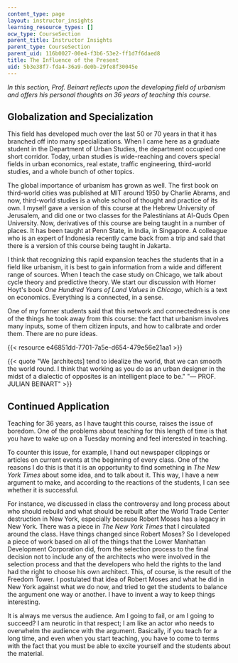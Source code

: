 ```yaml
---
content_type: page
layout: instructor_insights
learning_resource_types: []
ocw_type: CourseSection
parent_title: Instructor Insights
parent_type: CourseSection
parent_uid: 116b0027-00e4-f3b6-53e2-ff1d7f6daed8
title: The Influence of the Present
uid: 5b3e38f7-fda4-36a9-de0b-29fe8f30045e
---
```


_In this section, Prof. Beinart reflects upon the developing field of urbanism and offers his personal thoughts on 36 years of teaching this course._

Globalization and Specialization
--------------------------------

This field has developed much over the last 50 or 70 years in that it has branched off into many specializations. When I came here as a graduate student in the Department of Urban Studies, the department occupied one short corridor. Today, urban studies is wide-reaching and covers special fields in urban economics, real estate, traffic engineering, third-world studies, and a whole bunch of other topics.

The global importance of urbanism has grown as well. The first book on third-world cities was published at MIT around 1950 by Charlie Abrams, and now, third-world studies is a whole school of thought and practice of its own. I myself gave a version of this course at the Hebrew University of Jerusalem, and did one or two classes for the Palestinians at Al-Quds Open University. Now, derivatives of this course are being taught in a number of places. It has been taught at Penn State, in India, in Singapore. A colleague who is an expert of Indonesia recently came back from a trip and said that there is a version of this course being taught in Jakarta.

I think that recognizing this rapid expansion teaches the students that in a field like urbanism, it is best to gain information from a wide and different range of sources. When I teach the case study on Chicago, we talk about cycle theory and predictive theory. We start our discussion with Homer Hoyt's book _One Hundred Years of Land Values in Chicago_, which is a text on economics. Everything is a connected, in a sense.

One of my former students said that this network and connectedness is one of the things he took away from this course: the fact that urbanism involves many inputs, some of them citizen inputs, and how to calibrate and order them. There are no pure ideas.

{{< resource e46851dd-7701-7a5e-d654-479e56e21aa1 >}}

{{< quote "We [architects] tend to idealize the world, that we can smooth the world round. I think that working as you do as an urban designer in the midst of a dialectic of opposites is an intelligent place to be." "— PROF. JULIAN BEINART" >}}

Continued Application
---------------------

Teaching for 36 years, as I have taught this course, raises the issue of boredom. One of the problems about teaching for this length of time is that you have to wake up on a Tuesday morning and feel interested in teaching.

To counter this issue, for example, I hand out newspaper clippings or articles on current events at the beginning of every class. One of the reasons I do this is that it is an opportunity to find something in _The New York Times_ about some idea, and to talk about it. This way, I have a new argument to make, and according to the reactions of the students, I can see whether it is successful.

For instance, we discussed in class the controversy and long process about who should rebuild and what should be rebuilt after the World Trade Center destruction in New York, especially because Robert Moses has a legacy in New York. There was a piece in _The New York Times_ that I circulated around the class. Have things changed since Robert Moses? So I developed a piece of work based on all of the things that the Lower Manhattan Development Corporation did, from the selection process to the final decision not to include any of the architects who were involved in the selection process and that the developers who held the rights to the land had the right to choose his own architect. This, of course, is the result of the Freedom Tower. I postulated that idea of Robert Moses and what he did in New York against what we do now, and tried to get the students to balance the argument one way or another. I have to invent a way to keep things interesting.

It is always me versus the audience. Am I going to fail, or am I going to succeed? I am neurotic in that respect; I am like an actor who needs to overwhelm the audience with the argument. Basically, if you teach for a long time, and even when you start teaching, you have to come to terms with the fact that you must be able to excite yourself and the students about the material.